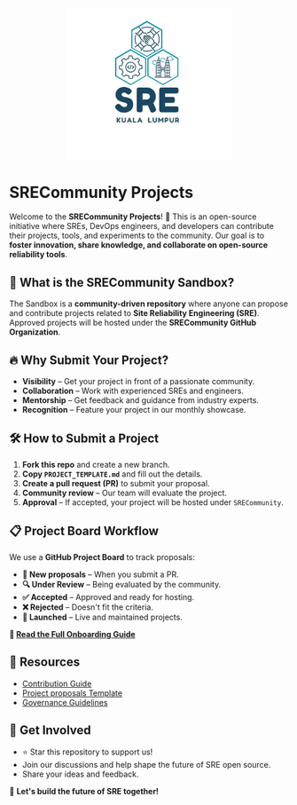 <p align="center">
  <img src="https://github.com/OpenSREHub/projects/blob/22e468cfdf002dd919938827feefee3fc2059f76/.github/Official%20Logo%20SRE-KL.jpeg?raw=true" alt="SRE-KL Logo" width="300"/>
</p>

# SRECommunity Projects

Welcome to the **SRECommunity Projects**! 🚀 This is an open-source initiative where SREs, DevOps engineers, and developers can contribute their projects, tools, and experiments to the community. 
Our goal is to **foster innovation, share knowledge, and collaborate on open-source reliability tools**.

## 📌 What is the SRECommunity Sandbox?
The Sandbox is a **community-driven repository** where anyone can propose and contribute projects related to **Site Reliability Engineering (SRE)**. Approved projects will be hosted under the **SRECommunity GitHub Organization**.

## 🔥 Why Submit Your Project?
- **Visibility** – Get your project in front of a passionate community.
- **Collaboration** – Work with experienced SREs and engineers.
- **Mentorship** – Get feedback and guidance from industry experts.
- **Recognition** – Feature your project in our monthly showcase.

## 🛠️ How to Submit a Project

1. **Fork this repo** and create a new branch.
2. **Copy `PROJECT_TEMPLATE.md`** and fill out the details.
3. **Create a pull request (PR)** to submit your proposal.
4. **Community review** – Our team will evaluate the project.
5. **Approval** – If accepted, your project will be hosted under `SRECommunity`.

## 📋 Project Board Workflow
We use a **GitHub Project Board** to track proposals:
- **📝 New proposals** – When you submit a PR.
- **🔍 Under Review** – Being evaluated by the community.
- **✅ Accepted** – Approved and ready for hosting.
- **❌ Rejected** – Doesn't fit the criteria.
- **🚀 Launched** – Live and maintained projects.
  
**📖 [Read the Full Onboarding Guide](ONBOARDING.md)**

## 📖 Resources
- [Contribution Guide](CONTRIBUTING.md)
- [Project proposals Template](PROJECT_TEMPLATE.md)
- [Governance Guidelines](GOVERNANCE.md)

## 🌟 Get Involved
- ⭐ Star this repository to support us!
- Join our discussions and help shape the future of SRE open source.
- Share your ideas and feedback.

🚀 **Let's build the future of SRE together!**
